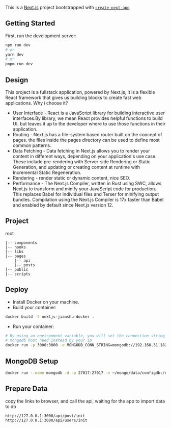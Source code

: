 This is a [Next.js](https://nextjs.org/) project bootstrapped with [`create-next-app`](https://github.com/vercel/next.js/tree/canary/packages/create-next-app).

## Getting Started

First, run the development server:

```bash
npm run dev
# or
yarn dev
# or
pnpm run dev
```

## Design

This project is a fullstack application, powered by Next.js, it is a flexible React framework that gives us building blocks to create fast web applications.
Why i choose it?

* User Interface  - React is a JavaScript library for building interactive user interfaces.By library, we mean React provides helpful functions to build UI,
but leaves it up to the developer where to use those functions in their application.
* Routing - Next.js has a file-system based router built on the concept of pages. the files inside the pages directory can be used to define most common patterns.
* Data Fetching - Data fetching in Next.js allows you to render your content in different ways, depending on your application's use case.
These include pre-rendering with Server-side Rendering or Static Generation, and updating or creating content at runtime with Incremental Static Regeneration.
* Rendering - render static or dynamic content, nice SEO.
* Performance -  The Next.js Compiler, written in Rust using SWC, allows Next.js to transform and minify your JavaScript code for production.
This replaces Babel for individual files and Terser for minifying output bundles. Compilation using the Next.js Compiler is 17x faster than Babel and enabled by default since Next.js version 12.

## Project 
root
```
|-- components
|-- hooks
|-- libs
|-- pages
    |-- api         
    |-- posts
|-- public
|-- scripts
```

## Deploy

- Install Docker on your machine.
- Build your container:

```bash
docker build -t nextjs-jianshu-docker .
```

- Run your container:

```bash
# By using an environment variable, you will set the connection string to a different value depending on where you are running this container.
# mongodb host need instead by your ip
docker run -p 3000:3000 -e MONGODB_CONN_STRING=mongodb://192.168.31.182:27017  -e MONGODB_DB_NAME=jianshu -e MONGODB_POST_COLLECTION_NAME=posts -e MONGODB_USER_COLLECTION_NAME=users  nextjs-jianshu-docker
```

## MongoDB Setup

```bash
docker run --name mongodb -d -p 27017:27017 -v ~/mongo/data/configdb:/data/configdb -v ~/mongo/data/db:/data/db mongo

```

## Prepare Data
copy the links to browser, and call the api, waiting for the app to import data to db
```
http://127.0.0.1:3000/api/post/init
http://127.0.0.1:3000/api/users/init
```

